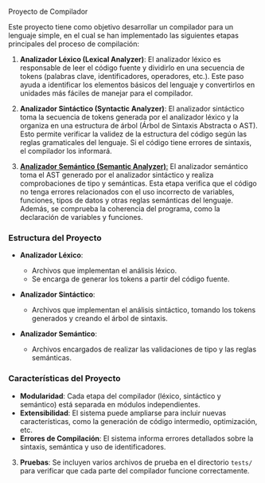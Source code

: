 
Proyecto de Compilador

Este proyecto tiene como objetivo desarrollar un compilador para un lenguaje simple, 
en el cual se han implementado las siguientes etapas principales del proceso de compilación:

1. **Analizador Léxico (Lexical Analyzer)**:
   El analizador léxico es responsable de leer el código fuente y dividirlo en una secuencia de tokens (palabras clave, identificadores, operadores, etc.). 
   Este paso ayuda a identificar los elementos básicos del lenguaje y convertirlos en unidades más fáciles de manejar para el compilador.

2. **Analizador Sintáctico (Syntactic Analyzer)**:
   El analizador sintáctico toma la secuencia de tokens generada por el analizador léxico y la organiza en una estructura de árbol (Árbol de Sintaxis Abstracta o AST). 
   Esto permite verificar la validez de la estructura del código según las reglas gramaticales del lenguaje. Si el código tiene errores de sintaxis, el compilador los informará.

3. [**Analizador Semántico (Semantic Analyzer)**:](/Compilador_v2/analizador_semantico/semantico.md)
   El analizador semántico toma el AST generado por el analizador sintáctico y realiza comprobaciones de tipo y semánticas. 
   Esta etapa verifica que el código no tenga errores relacionados con el uso incorrecto de variables, funciones, tipos de datos y otras reglas semánticas del lenguaje. 
   Además, se comprueba la coherencia del programa, como la declaración de variables y funciones.

### Estructura del Proyecto

- **Analizador Léxico**:
  - Archivos que implementan el análisis léxico.
  - Se encarga de generar los tokens a partir del código fuente.

- **Analizador Sintáctico**:
  - Archivos que implementan el análisis sintáctico, tomando los tokens generados y creando el árbol de sintaxis.
  
- **Analizador Semántico**:
  - Archivos encargados de realizar las validaciones de tipo y las reglas semánticas.

### Características del Proyecto

- **Modularidad**: Cada etapa del compilador (léxico, sintáctico y semántico) está separada en módulos independientes.
- **Extensibilidad**: El sistema puede ampliarse para incluir nuevas características, como la generación de código intermedio, optimización, etc.
- **Errores de Compilación**: El sistema informa errores detallados sobre la sintaxis, semántica y uso de identificadores.

3. **Pruebas**:
   Se incluyen varios archivos de prueba en el directorio `tests/` para verificar que cada parte del compilador funcione correctamente.

